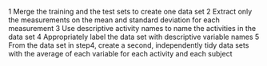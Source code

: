1 Merge the training and the test sets to create one data set
2 Extract only the measurements on the mean and standard deviation for each measurement
3 Use descriptive activity names to name the activities in the data set
4 Appropriately label the data set with descriptive variable names
5 From the data set in step4, create a second, independently tidy data sets with the average of each variable for each activity and each subject
